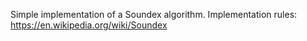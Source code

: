 Simple implementation of a Soundex algorithm.
Implementation rules: https://en.wikipedia.org/wiki/Soundex
